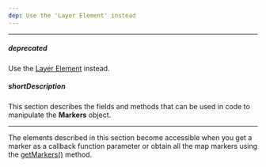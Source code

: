 ```yaml
---
dep: Use the 'Layer Element' instead
---
```

---
##### deprecated
Use the [Layer Element](/api-reference/20%20Data%20Visualization%20Widgets/70%20dxVectorMap/7%20Map%20Elements/Layer%20Element '/Documentation/ApiReference/Data_Visualization_Widgets/dxVectorMap/Map_Elements/Layer_Element/') instead.

##### shortDescription
This section describes the fields and methods that can be used in code to manipulate the **Markers** object.

---
The elements described in this section become accessible when you get a marker as a callback function parameter or obtain all the map markers using the [getMarkers()](/api-reference/20%20Data%20Visualization%20Widgets/70%20dxVectorMap/3%20Methods/getMarkers().md '/Documentation/ApiReference/Data_Visualization_Widgets/dxVectorMap/Methods/#getMarkers') method.